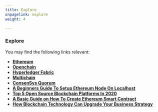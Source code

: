 ```yaml
---
title: Explore
onpagelink: explore
weight: 4

---
```


### **Explore**

You may find the following links relevant:

*   **[Ethereum](https://products.containerize.com/blockchain-platforms/ethereum/)**
*   **[Openchain](https://products.containerize.com/blockchain-platforms/openchain/)**
*   **[Hyperledger Fabric](https://products.containerize.com/blockchain-platforms/hyperledger-fabric/)**
*   **[Multichain](https://products.containerize.com/blockchain-platforms/multichain/)**
*   **[ConsenSys Quorum](https://products.containerize.com/blockchain-platforms/consensys-quorum/)**
*   **[A Beginners Guide To Setup Ethereum Node On Localhost](https://blog.containerize.com/2020/12/23/a-beginners-guide-to-setup-ethereum-node-on-localhost/)**
*   **[Top 5 Open Source Blockchain Platforms In 2020](https://blog.containerize.com/2020/12/11/top-5-open-source-blockchain-platforms-in-2020/)**
*   **[A Basic Guide on How To Create Ethereum Smart Contract](https://blog.containerize.com/2020/12/01/a-basic-guide-on-how-to-create-ethereum-smart-contract/)**
*   **[How Blockchain Technology Can Upgrade Your Business Strategy](https://blog.containerize.com/2020/11/27/how-blockchain-technology-can-upgrade-your-business-strategy/)**

